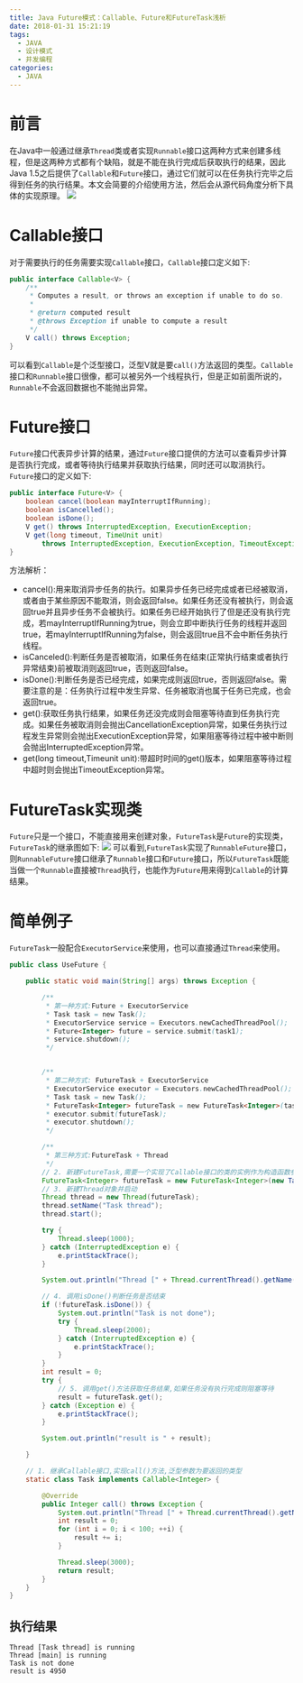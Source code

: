 ```yaml
---
title: Java Future模式：Callable、Future和FutureTask浅析
date: 2018-01-31 15:21:19
tags:
  - JAVA
  - 设计模式
  - 并发编程
categories:
  - JAVA
---
```


# 前言
在Java中一般通过继承`Thread`类或者实现`Runnable`接口这两种方式来创建多线程，但是这两种方式都有个缺陷，就是不能在执行完成后获取执行的结果，因此Java 1.5之后提供了`Callable`和`Future`接口，通过它们就可以在任务执行完毕之后得到任务的执行结果。本文会简要的介绍使用方法，然后会从源代码角度分析下具体的实现原理。
![](http://qiniu-pic.siven.net/blog/2018-01-31-072257.jpg)

<!-- more -->

# Callable<V>接口
对于需要执行的任务需要实现`Callable`接口，`Callable`接口定义如下:
```java
public interface Callable<V> {
    /**
     * Computes a result, or throws an exception if unable to do so.
     *
     * @return computed result
     * @throws Exception if unable to compute a result
     */
    V call() throws Exception;
}
```
可以看到`Callable`是个泛型接口，泛型V就是要`call()`方法返回的类型。`Callable`接口和`Runnable`接口很像，都可以被另外一个线程执行，但是正如前面所说的，`Runnable`不会返回数据也不能抛出异常。

# Future<V>接口
`Future`接口代表异步计算的结果，通过`Future`接口提供的方法可以查看异步计算是否执行完成，或者等待执行结果并获取执行结果，同时还可以取消执行。`Future`接口的定义如下:
```java
public interface Future<V> {
    boolean cancel(boolean mayInterruptIfRunning);
    boolean isCancelled();
    boolean isDone();
    V get() throws InterruptedException, ExecutionException;
    V get(long timeout, TimeUnit unit)
        throws InterruptedException, ExecutionException, TimeoutException;
}
```
方法解析：

- cancel():用来取消异步任务的执行。如果异步任务已经完成或者已经被取消，或者由于某些原因不能取消，则会返回false。如果任务还没有被执行，则会返回true并且异步任务不会被执行。如果任务已经开始执行了但是还没有执行完成，若mayInterruptIfRunning为true，则会立即中断执行任务的线程并返回true，若mayInterruptIfRunning为false，则会返回true且不会中断任务执行线程。
- isCanceled():判断任务是否被取消，如果任务在结束(正常执行结束或者执行异常结束)前被取消则返回true，否则返回false。
- isDone():判断任务是否已经完成，如果完成则返回true，否则返回false。需要注意的是：任务执行过程中发生异常、任务被取消也属于任务已完成，也会返回true。
- get():获取任务执行结果，如果任务还没完成则会阻塞等待直到任务执行完成。如果任务被取消则会抛出CancellationException异常，如果任务执行过程发生异常则会抛出ExecutionException异常，如果阻塞等待过程中被中断则会抛出InterruptedException异常。
- get(long timeout,Timeunit unit):带超时时间的get()版本，如果阻塞等待过程中超时则会抛出TimeoutException异常。

# FutureTask实现类
`Future`只是一个接口，不能直接用来创建对象，`FutureTask`是`Future`的实现类，`FutureTask`的继承图如下:
![](http://qiniu-pic.siven.net/blog/2018-01-31-073411.png)
可以看到,`FutureTask`实现了`RunnableFuture`接口，则`RunnableFuture`接口继承了`Runnable`接口和`Future`接口，所以`FutureTask`既能当做一个`Runnable`直接被`Thread`执行，也能作为`Future`用来得到`Callable`的计算结果。

# 简单例子
`FutureTask`一般配合`ExecutorService`来使用，也可以直接通过`Thread`来使用。
```java
public class UseFuture {

    public static void main(String[] args) throws Exception {

        /**
         * 第一种方式:Future + ExecutorService
         * Task task = new Task();
         * ExecutorService service = Executors.newCachedThreadPool();
         * Future<Integer> future = service.submit(task1);
         * service.shutdown();
         */


        /**
         * 第二种方式: FutureTask + ExecutorService
         * ExecutorService executor = Executors.newCachedThreadPool();
         * Task task = new Task();
         * FutureTask<Integer> futureTask = new FutureTask<Integer>(task);
         * executor.submit(futureTask);
         * executor.shutdown();
         */

        /**
         * 第三种方式:FutureTask + Thread
         */
        // 2. 新建FutureTask,需要一个实现了Callable接口的类的实例作为构造函数参数
        FutureTask<Integer> futureTask = new FutureTask<Integer>(new Task());
        // 3. 新建Thread对象并启动
        Thread thread = new Thread(futureTask);
        thread.setName("Task thread");
        thread.start();

        try {
            Thread.sleep(1000);
        } catch (InterruptedException e) {
            e.printStackTrace();
        }

        System.out.println("Thread [" + Thread.currentThread().getName() + "] is running");

        // 4. 调用isDone()判断任务是否结束
        if (!futureTask.isDone()) {
            System.out.println("Task is not done");
            try {
                Thread.sleep(2000);
            } catch (InterruptedException e) {
                e.printStackTrace();
            }
        }
        int result = 0;
        try {
            // 5. 调用get()方法获取任务结果,如果任务没有执行完成则阻塞等待
            result = futureTask.get();
        } catch (Exception e) {
            e.printStackTrace();
        }

        System.out.println("result is " + result);

    }

    // 1. 继承Callable接口,实现call()方法,泛型参数为要返回的类型
    static class Task implements Callable<Integer> {

        @Override
        public Integer call() throws Exception {
            System.out.println("Thread [" + Thread.currentThread().getName() + "] is running");
            int result = 0;
            for (int i = 0; i < 100; ++i) {
                result += i;
            }

            Thread.sleep(3000);
            return result;
        }
    }
}
```

## 执行结果
```
Thread [Task thread] is running
Thread [main] is running
Task is not done
result is 4950
```